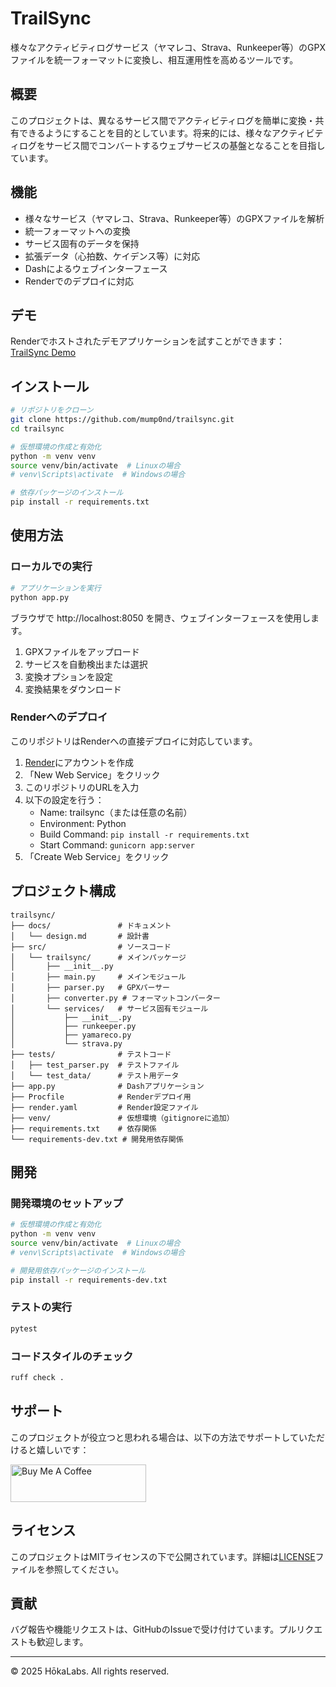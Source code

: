 # TrailSync

様々なアクティビティログサービス（ヤマレコ、Strava、Runkeeper等）のGPXファイルを統一フォーマットに変換し、相互運用性を高めるツールです。

## 概要

このプロジェクトは、異なるサービス間でアクティビティログを簡単に変換・共有できるようにすることを目的としています。将来的には、様々なアクティビティログをサービス間でコンバートするウェブサービスの基盤となることを目指しています。

## 機能

- 様々なサービス（ヤマレコ、Strava、Runkeeper等）のGPXファイルを解析
- 統一フォーマットへの変換
- サービス固有のデータを保持
- 拡張データ（心拍数、ケイデンス等）に対応
- Dashによるウェブインターフェース
- Renderでのデプロイに対応

## デモ

Renderでホストされたデモアプリケーションを試すことができます：
[TrailSync Demo](https://trailsync.onrender.com)

## インストール

```bash
# リポジトリをクローン
git clone https://github.com/mump0nd/trailsync.git
cd trailsync

# 仮想環境の作成と有効化
python -m venv venv
source venv/bin/activate  # Linuxの場合
# venv\Scripts\activate  # Windowsの場合

# 依存パッケージのインストール
pip install -r requirements.txt
```

## 使用方法

### ローカルでの実行

```bash
# アプリケーションを実行
python app.py
```

ブラウザで http://localhost:8050 を開き、ウェブインターフェースを使用します。

1. GPXファイルをアップロード
2. サービスを自動検出または選択
3. 変換オプションを設定
4. 変換結果をダウンロード

### Renderへのデプロイ

このリポジトリはRenderへの直接デプロイに対応しています。

1. [Render](https://render.com/)にアカウントを作成
2. 「New Web Service」をクリック
3. このリポジトリのURLを入力
4. 以下の設定を行う：
   - Name: trailsync（または任意の名前）
   - Environment: Python
   - Build Command: `pip install -r requirements.txt`
   - Start Command: `gunicorn app:server`
5. 「Create Web Service」をクリック

## プロジェクト構成

```
trailsync/
├── docs/               # ドキュメント
│   └── design.md       # 設計書
├── src/                # ソースコード
│   └── trailsync/      # メインパッケージ
│       ├── __init__.py
│       ├── main.py     # メインモジュール
│       ├── parser.py   # GPXパーサー
│       ├── converter.py # フォーマットコンバーター
│       └── services/   # サービス固有モジュール
│           ├── __init__.py
│           ├── runkeeper.py
│           ├── yamareco.py
│           └── strava.py
├── tests/              # テストコード
│   ├── test_parser.py  # テストファイル
│   └── test_data/      # テスト用データ
├── app.py              # Dashアプリケーション
├── Procfile            # Renderデプロイ用
├── render.yaml         # Render設定ファイル
├── venv/               # 仮想環境（gitignoreに追加）
├── requirements.txt    # 依存関係
└── requirements-dev.txt # 開発用依存関係
```

## 開発

### 開発環境のセットアップ

```bash
# 仮想環境の作成と有効化
python -m venv venv
source venv/bin/activate  # Linuxの場合
# venv\Scripts\activate  # Windowsの場合

# 開発用依存パッケージのインストール
pip install -r requirements-dev.txt
```

### テストの実行

```bash
pytest
```

### コードスタイルのチェック

```bash
ruff check .
```

## サポート

このプロジェクトが役立つと思われる場合は、以下の方法でサポートしていただけると嬉しいです：

<a href="https://www.buymeacoffee.com/mump0nd" target="_blank">
  <img src="https://cdn.buymeacoffee.com/buttons/v2/default-yellow.png" alt="Buy Me A Coffee" style="height: 60px !important;width: 217px !important;" >
</a>

## ライセンス

このプロジェクトはMITライセンスの下で公開されています。詳細は[LICENSE](LICENSE)ファイルを参照してください。

## 貢献

バグ報告や機能リクエストは、GitHubのIssueで受け付けています。プルリクエストも歓迎します。

---

© 2025 HōkaLabs. All rights reserved.